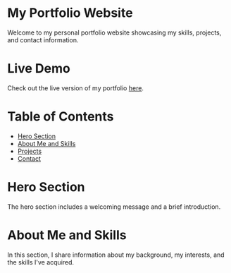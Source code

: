 # My Portfolio Website
Welcome to my personal portfolio website showcasing my skills, projects, and contact information.

# Live Demo
Check out the live version of my portfolio [here]([https://your-portfolio-link.com](https://godbeckodame.netlify.app/)).

# Table of Contents
- [Hero Section](#hero-section)
- [About Me and Skills](#about)
- [Projects](#projects)
- [Contact](#contact)

# Hero Section
The hero section includes a welcoming message and a brief introduction.

# About Me and Skills
In this section, I share information about my background, my interests, and the skills I've acquired. 
